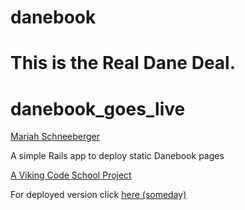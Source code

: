 danebook
========

This is the Real Dane Deal.
=======
danebook_goes_live
==================

<a href="https://github.com/MariahAcacia">Mariah Schneeberger</a>

<p>A simple Rails app to deploy static Danebook pages</p>

<a href="https://www.vikingcodeschool.com">A Viking Code School Project</a>

<p>For deployed version click <a href="#">here (someday)</a></p>
